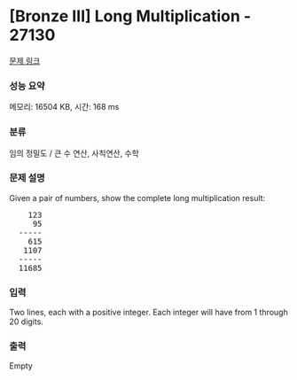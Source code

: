 # [Bronze III] Long Multiplication - 27130 

[문제 링크](https://www.acmicpc.net/problem/27130) 

### 성능 요약

메모리: 16504 KB, 시간: 168 ms

### 분류

임의 정밀도 / 큰 수 연산, 사칙연산, 수학

### 문제 설명

<p>Given a pair of numbers, show the complete long multiplication result:</p>

<pre>    123
     95
  -----
    615
   1107
  -----
  11685
</pre>

### 입력 

 <p>Two lines, each with a positive integer. Each integer will have from 1 through 20 digits.</p>

### 출력 

 Empty

